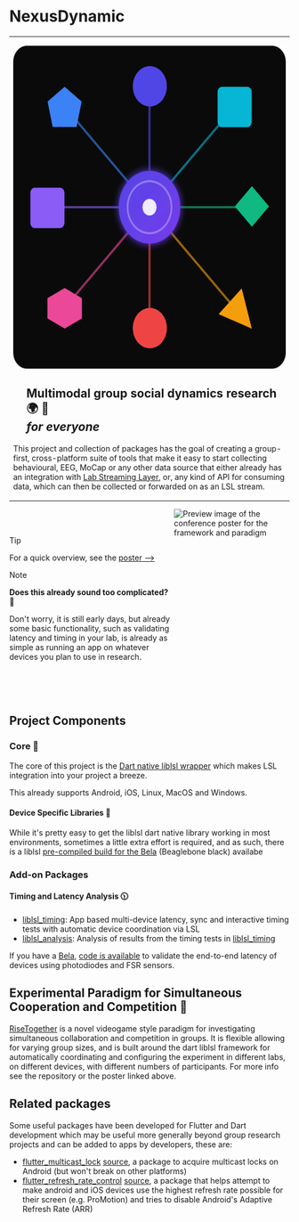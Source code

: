 # NexusDynamic


<table vspace="50" style="width: 100%; border: none;" cellspacing="0" cellpadding="0" border="0">
  <tr>
    <td colspan="2" valign="middle">
      <p align="center"><img src="../nexusdynamic.svg" title="NexusDynamic" alt="NexusDynamic logo showing a central slowly pulsing circular node with spokes connecting to surrounding nodes that have different shapes (circles, squares, triangles, hexagon, etc)" width="580" height="580" /></p>
      <div id="toc"> <!-- both work, toc or user-content-toc -->
      <ul style="list-style: none;">
        <summary>
          <h2><strong>Multimodal group social dynamics research</strong> 🌍 🌟<br/><em>for everyone </em></h2>
        </summary>
      </ul>
      <p>This project and collection of packages has the goal of creating a group-first, cross-platform suite of tools that make it easy to start collecting behavioural, EEG, MoCap or any other data source that either already has an integration with <a href="https://labstreaminglayer.org/">Lab Streaming Layer</a>, or, any kind of API for consuming data, which can then be collected or forwarded on as an LSL stream.</p>
  </td>
</table>



<a href="https://github.com/NexusDynamic/.github/blob/main/profile/FINAL-Coop_comp_paradigm-A0Poster_reduced.pdf">
  <img width="208" height="293" alt="Preview image of the conference poster for the framework and paradigm" src="https://github.com/user-attachments/assets/130362be-863d-4655-b559-7cd3ddad833f" align="right" />
</a>

<br/><br/>

> [!TIP]
> For a quick overview, see the <a href="https://github.com/NexusDynamic/.github/blob/main/profile/FINAL-Coop_comp_paradigm-A0Poster_reduced.pdf">poster &mdash;&mdash;&gt;</a>

> [!NOTE]
> **Does this already sound too complicated?** 🥴
> 
> Don't worry, it is still early days, but already some basic functionality, such as validating latency and timing in your lab, is already as simple as running an app on whatever devices you plan to use in research.

<br/><br/><br/>

## Project Components

### Core 🍎

The core of this project is the [Dart native liblsl wrapper](https://github.com/NexusDynamic/liblsl.dart/tree/main/packages/liblsl) which makes LSL integration into your project a breeze.

This already supports Android, iOS, Linux, MacOS and Windows.

#### Device Specific Libraries 📱

While it's pretty easy to get the liblsl dart native library working in most environments, sometimes a little extra effort is required, and as such, there is a liblsl [pre-compiled build for the Bela](https://github.com/NexusDynamic/Bela-liblsl) (Beaglebone black) availabe

### Add-on Packages

#### Timing and Latency Analysis 🕦


- [liblsl_timing](https://github.com/NexusDynamic/liblsl.dart/tree/main/packages/liblsl_timing): App based multi-device latency, sync and interactive timing tests with automatic device coordination via LSL
- [liblsl_analysis](https://github.com/NexusDynamic/liblsl.dart/tree/main/packages/liblsl_analysis): Analysis of results from the timing tests in [liblsl_timing](https://github.com/NexusDynamic/liblsl.dart/tree/main/packages/liblsl_timing)

If you have a [Bela](https://bela.io/),  [code is available](https://github.com/NexusDynamic/bela-lsl-timing) to validate the end-to-end latency of devices using photodiodes and FSR sensors.


## Experimental Paradigm for Simultaneous Cooperation and Competition 🤝

[RiseTogether](https://github.com/NexusDynamic/RiseTogether) is a novel videogame style paradigm for investigating simultaneous collaboration and competition in groups. It is flexible allowing for varying group sizes, and is built around the dart liblsl framework for automatically coordinating and configuring the experiment in different labs, on different devices, with different numbers of participants. For more info see the repository or the poster linked above.

## Related packages

Some useful packages have been developed for Flutter and Dart development which may be useful more generally beyond group research projects and can be added to apps by developers, these are:

- [flutter_multicast_lock](https://pub.dev/packages/flutter_multicast_lock) [source](https://github.com/NexusDynamic/flutter_multicast_lock), a package to acquire multicast locks on Android (but won't break on other platforms)
- [flutter_refresh_rate_control](https://pub.dev/packages/flutter_refresh_rate_control) [source](https://github.com/NexusDynamic/flutter_refresh_rate_control), a package that helps attempt to make android and iOS devices use the highest refresh rate possible for their screen (e.g. ProMotion) and tries to disable Android's Adaptive Refresh Rate (ARR)
